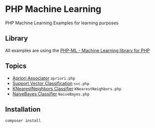 PHP Machine Learning
=============================
PHP Machine Learning Examples for learning purposes

Library
--------
All examples are using the [PHP-ML - Machine Learning library for PHP][0]

Topics
-------
* [Apriori Associator][1] `apriori.php`
* [Support Vector Classification][2] `svc.php`
* [KNearestNeighbors Classifier][3] `KNearestNeighbors.php`
* [NaiveBayes Classifier][4] `NaiveBayes.php`

Installation
--------
```
composer install
```

[0]: http://php-ml.readthedocs.io/en/latest/
[1]: http://php-ml.readthedocs.io/en/latest/machine-learning/association/apriori/
[2]: http://php-ml.readthedocs.io/en/latest/machine-learning/classification/svc/
[3]: http://php-ml.readthedocs.io/en/latest/machine-learning/classification/k-nearest-neighbors/
[4]: http://php-ml.readthedocs.io/en/latest/machine-learning/classification/naive-bayes/